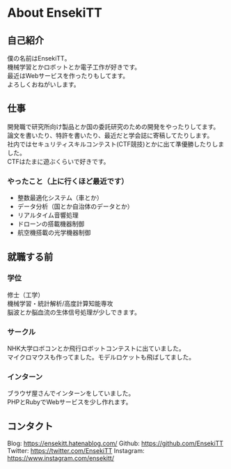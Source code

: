 # About EnsekiTT

## 自己紹介
僕の名前はEnsekiTT。  
機械学習とかロボットとか電子工作が好きです。  
最近はWebサービスを作ったりもしてます。  
よろしくおねがいします。

## 仕事
開発職で研究所向け製品とか国の委託研究のための開発をやったりしてます。  
論文を書いたり、特許を書いたり、最近だと学会誌に寄稿してたりします。   
社内ではセキュリティスキルコンテスト(CTF競技)とかに出て準優勝したりしました。  
CTFはたまに遊ぶくらいで好きです。

### やったこと（上に行くほど最近です）
* 整数最適化システム（車とか）
* データ分析（国とか自治体のデータとか）
* リアルタイム音響処理
* ドローンの搭載機器制御
* 航空機搭載の光学機器制御

## 就職する前
### 学位
修士（工学）  
機械学習・統計解析/高度計算知能専攻  
脳波とか脳血流の生体信号処理が少しできます。

### サークル
NHK大学ロボコンとか飛行ロボットコンテストに出ていました。  
マイクロマウスも作ってました。モデルロケットも飛ばしてました。  

### インターン
ブラウザ屋さんでインターンをしていました。  
PHPとRubyでWebサービスを少し作れます。

## コンタクト
Blog: https://ensekitt.hatenablog.com/
Github: https://github.com/EnsekiTT
Twitter: https://twitter.com/EnsekiTT
Instagram: https://www.instagram.com/ensekitt/
